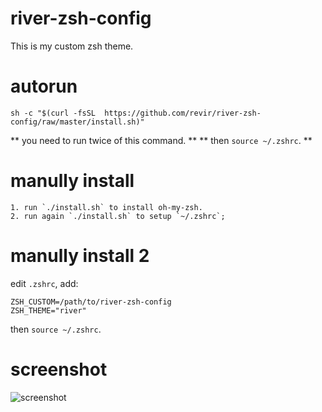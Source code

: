# river-zsh-config

This is my custom zsh theme.

# autorun

    sh -c "$(curl -fsSL  https://github.com/revir/river-zsh-config/raw/master/install.sh)"

** you need to run twice of this command. **
** then `source ~/.zshrc`. **

# manully install	
	
	1. run `./install.sh` to install oh-my-zsh. 
	2. run again `./install.sh` to setup `~/.zshrc`;  

# manully install 2

edit `.zshrc`, add:

    ZSH_CUSTOM=/path/to/river-zsh-config
    ZSH_THEME="river"
    
then `source ~/.zshrc`.

# screenshot
![screenshot](https://github.com/revir/river-zsh-config/raw/master/screenshot.png)
